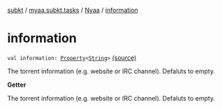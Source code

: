 [subkt](../../index.md) / [myaa.subkt.tasks](../index.md) / [Nyaa](index.md) / [information](./information.md)

# information

`val information: `[`Property`](https://docs.gradle.org/current/javadoc/org/gradle/api/provider/Property.html)`<`[`String`](https://kotlinlang.org/api/latest/jvm/stdlib/kotlin/-string/index.html)`>` [(source)](https://github.com/Myaamori/SubKt/blob/0.1.12/src/main/kotlin/myaa/subkt/tasks/tasks.kt#L913)

The torrent information (e.g. website or IRC channel).
Defaluts to empty.

**Getter**

The torrent information (e.g. website or IRC channel).
Defaluts to empty.

